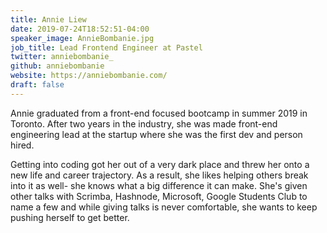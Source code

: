 ```yaml
---
title: Annie Liew
date: 2019-07-24T18:52:51-04:00
speaker_image: AnnieBombanie.jpg
job_title: Lead Frontend Engineer at Pastel
twitter: anniebombanie_
github: anniebombanie
website: https://anniebombanie.com/
draft: false
---
```


Annie graduated from a front-end focused bootcamp in summer 2019 in Toronto. After two years in the industry, she was made front-end engineering lead at the startup where she was the first dev and person hired.

Getting into coding got her out of a very dark place and threw her onto a new life and career trajectory. As a result, she likes helping others break into it as well- she knows what a big difference it can make. She's given other talks with Scrimba, Hashnode, Microsoft, Google Students Club to name a few and while giving talks is never comfortable, she wants to keep pushing herself to get better.
